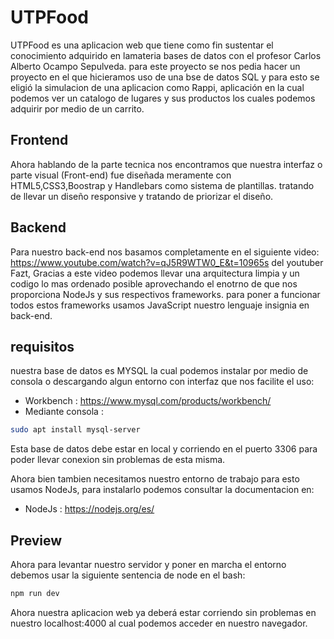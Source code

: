 # UTPFood
UTPFood es una aplicacion web que tiene como fin sustentar el conocimiento adquirido en lamateria bases de datos con el profesor Carlos Alberto Ocampo Sepulveda. para este proyecto se nos pedia hacer un proyecto en el que hicieramos uso de una bse de datos SQL y para esto se eligió la simulacion de una aplicacion como Rappi, aplicación en la cual podemos ver un catalogo de lugares y sus productos los cuales podemos adquirir por medio de un carrito.

## Frontend
Ahora hablando de la parte tecnica nos encontramos que nuestra interfaz o parte visual (Front-end) fue diseñada meramente 
con HTML5,CSS3,Boostrap y Handlebars como sistema de plantillas. tratando de llevar un diseño responsive y tratando de
priorizar el diseño. 

## Backend
Para nuestro back-end nos basamos completamente en el siguiente video: https://www.youtube.com/watch?v=qJ5R9WTW0_E&t=10965s del youtuber Fazt, Gracias a este video podemos llevar una arquitectura limpia y un codigo lo mas ordenado posible aprovechando el enotrno de que nos proporciona NodeJs y sus respectivos frameworks. para poner a funcionar todos estos frameworks usamos JavaScript nuestro lenguaje insignia en back-end.

## requisitos

nuestra base de datos es MYSQL la cual podemos instalar por medio de consola o descargando algun entorno con interfaz que nos facilite el uso:
* Workbench : https://www.mysql.com/products/workbench/ 
* Mediante consola : 
```bash 
sudo apt install mysql-server
```
Esta base de datos debe estar en local y corriendo en el puerto 3306 para poder llevar conexion sin problemas de esta misma.

Ahora bien tambien necesitamos nuestro entorno de trabajo para esto usamos NodeJs, para instalarlo podemos consultar la documentacion en:
* NodeJs : https://nodejs.org/es/

## Preview

Ahora para levantar nuestro servidor y poner en  marcha el entorno debemos usar la siguiente sentencia de node en el bash:

```bash
npm run dev
```
Ahora nuestra aplicacion web ya deberá estar corriendo sin problemas en nuestro localhost:4000 al cual podemos acceder en nuestro navegador. 
